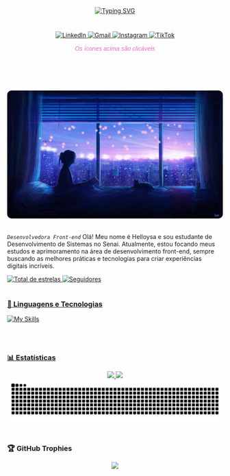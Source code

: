 <div align="center" style="margin: 40px 0;">
  <a href="https://git.io/typing-svg">
    <img 
      src="https://readme-typing-svg.herokuapp.com/?color=FF69B4&size=50&center=true&vCenter=true&width=1000&lines=Hello,+my+name+is+Helloysa+Rocha;I+am+from+São+Paulo,+Brasil;Be+Welcome!+:3" 
      alt="Typing SVG" 
    />
  </a>
</div>

<div align="center" style="margin: 30px 0;">
  <a href="https://www.linkedin.com/in/helloysa-rocha-dos-santos-16872034b" target="_blank">
    <img src="https://img.icons8.com/ios/35/FF69B4/linkedin.png" alt="LinkedIn" />
  </a>
  <a href="mailto:helowzx@gmail.com" target="_blank">
    <img src="https://img.icons8.com/ios/35/FF69B4/gmail--v1.png" alt="Gmail" />
  </a>
  <a href="https://instagram.com/heloowzx2" target="_blank">
    <img src="https://img.icons8.com/ios/35/FF69B4/instagram-new--v1.png" alt="Instagram" />
  </a>
  <a href="https://tiktok.com/@heloo.sep" target="_blank">
    <img src="https://img.icons8.com/ios/35/FF69B4/tiktok--v1.png" alt="TikTok" />
  </a>
  <br />
  <h6 style="margin-top: 15px; font-family: Arial, sans-serif; color: #E06EB7;">Os ícones acima são clicáveis</h6>
</div>



<img src="https://www.animatedimages.org/data/media/562/animated-line-image-0184.gif" width="1920" height=0.4/>

<div align="center">
  <a href="https://raw.githubusercontent.com/helozinha1/helozinha1/2d400941246a082308086da392334c203a8d8f5a/download.gif">
    <img src="https://raw.githubusercontent.com/helozinha1/helozinha1/2d400941246a082308086da392334c203a8d8f5a/download.gif" alt="GiF 1" width="800" style="margin-top: 40px; border-radius: 10px;"  />
  </a>

</div>

<img src="https://www.animatedimages.org/data/media/562/animated-line-image-0184.gif" width="1920" height=0.4/>


*`Desenvolvedora Front-end`*
Olá! Meu nome é Helloysa e sou estudante de Desenvolvimento de Sistemas no Senai. Atualmente, estou focando meus estudos e aprimoramento na área de desenvolvimento front-end, sempre buscando as melhores práticas e tecnologias para criar experiências digitais incríveis.

<p align="left">
    </a> 
    <a href="https://github.com/Helozinha1?tab=repositories&sort=stargazers">
        <img 
            alt="Total de estrelas" 
            title="Total de estrelas GitHub" 
            src="https://custom-icon-badges.demolab.com/github/stars/helozinha1?color=55960c&style=for-the-badge&labelColor=488207&logo=star&label=estrelas"
    </a>
    <a href="https://github.com/helozinha1?tab=followers">
        <img 
            alt="Seguidores" 
            title="Me siga no GitHub" 
            src="https://custom-icon-badges.demolab.com/github/followers/helozinha1?color=236ad3&labelColor=1155ba&style=for-the-badge&logo=github&label=Seguidores&logoColor=white"
</a>



<img src="https://www.animatedimages.org/data/media/562/animated-line-image-0184.gif" width="1920" height=0.4/>


### 🤖 Linguagens e Tecnologias

![My Skills](https://skillicons.dev/icons?i=js,react,python,git,html,css)

<br/>

<img src="https://www.animatedimages.org/data/media/562/animated-line-image-0184.gif" width="1920" height=0.4/>

### 📊 Estatísticas
<div align="center">
<img width="420px" src="https://github-readme-stats.vercel.app/api?username=helozinha1&show_icons=true&theme=midnight-purple&hide=contribs,issues">
    
<img width="275px" src="https://github-readme-stats.vercel.app/api/top-langs/?username=helozinha1&layout=compact&theme=midnight-purple&hide=html">
</a>
</div>




<picture align="center">
  <source media="(prefers-color-scheme: dark)" srcset="https://raw.githubusercontent.com/helozinha1/helozinha1/output/github-contribution-grid-snake-dark.svg">
  <source media="(prefers-color-scheme: light)" srcset="https://raw.githubusercontent.com/helozinha1/helozinha1/output/github-contribution-grid-snake-dark.svg">
  <img align="center" alt="github contribution grid snake animation" src="https://raw.githubusercontent.com/helozinha1/helozinha1/output/github-contribution-grid-snake.svg">
</picture>

<img src="https://www.animatedimages.org/data/media/562/animated-line-image-0184.gif" width="1920" height=0.4/>


### 🏆 GitHub Trophies

<p align="center">
  <img src="https://github-profile-trophy.vercel.app/?username=helozinha1&theme=tokyonight&no-frame=true&no-bg=true&margin-w=10" />
</p>




